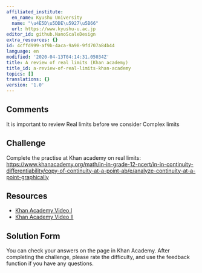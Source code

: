 ```yaml
---
affiliated_institute:
  en_name: Kyushu University
  name: "\u4E5D\u5DDE\u5927\u5B66"
  url: https://www.kyushu-u.ac.jp
editor_id: github.NanoScaleDesign
extra_resources: {}
id: 4cffd999-af9b-4aca-9a98-9fd707a84b44
language: en
modified: '2020-04-13T04:14:31.05034Z'
title: A review of real limits (Khan academy)
title_id: a-review-of-real-limits-khan-academy
topics: []
translations: {}
version: '1.0'
---
```


## Comments

It is important to review Real limits before we consider Complex limits

## Challenge
Complete the practise at Khan academy on real limits: https://www.khanacademy.org/math/in-in-grade-12-ncert/in-in-continuity-differentiability/copy-of-continuity-at-a-point-ab/e/analyze-continuity-at-a-point-graphically


## Resources
- [Khan Academy Video I](https://www.khanacademy.org/math/in-in-grade-12-ncert/in-in-continuity-differentiability/copy-of-continuity-at-a-point-ab/v/limits-to-define-continuity)
- [Khan Academy Video II](https://www.khanacademy.org/math/in-in-grade-12-ncert/in-in-continuity-differentiability/copy-of-continuity-at-a-point-ab/v/continuity-at-a-point-graphically)


## Solution Form
You can check your answers on the page in Khan Academy.
After completing the challenge, please rate the difficulty, and use the feedback function if you have any questions.

